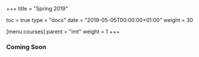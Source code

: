 +++
title = "Spring 2019"

toc = true
type = "docs"
date = "2019-05-05T00:00:00+01:00"
weight = 30

[menu.courses]
    parent = "imt"
    weight = 1
+++

### Coming Soon
